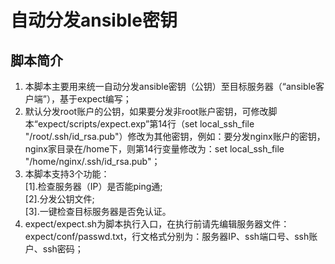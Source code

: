 # 自动分发ansible密钥

## 脚本简介
1. 本脚本主要用来统一自动分发ansible密钥（公钥）至目标服务器（“ansible客户端”），基于expect编写；<br>
2. 默认分发root账户的公钥，如果要分发非root账户密钥，可修改脚本“expect/scripts/expect.exp”第14行（set local_ssh_file "/root/.ssh/id_rsa.pub"）修改为其他密钥，例如：要分发nginx账户的密钥，nginx家目录在/home下，则第14行变量修改为：set local_ssh_file "/home/nginx/.ssh/id_rsa.pub"；<br>
3. 本脚本支持3个功能：<br>
   [1].检查服务器（IP）是否能ping通;<br>
   [2].分发公钥文件;<br>
   [3].一键检查目标服务器是否免认证。<br>
4. expect/expect.sh为脚本执行入口，在执行前请先编辑服务器文件：expect/conf/passwd.txt，行文格式分别为：服务器IP、ssh端口号、ssh账户、ssh密码；<br>

